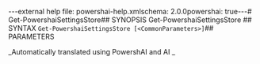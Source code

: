 ﻿---external help file: powershai-help.xmlschema: 2.0.0powershai: true---# Get-PowershaiSettingsStore## SYNOPSIS <!--!= @#Synop !-->Get-PowershaiSettingsStore ## SYNTAX <!--!= @#Syntax !-->```Get-PowershaiSettingsStore [<CommonParameters>]```## PARAMETERS <!--!= @#Params !-->


<!--PowershaiAiDocBlockStart-->
_Automatically translated using PowershAI and AI
_
<!--PowershaiAiDocBlockEnd-->
